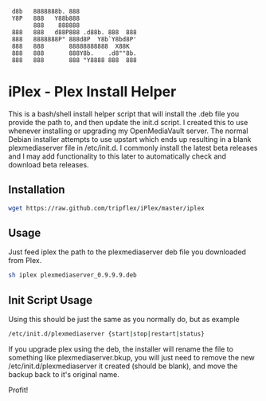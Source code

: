 	 d8b   8888888b. 888
	 Y8P   888   Y88b888
	       888    888888
	 888   888   d88P888 .d88b. 888  888
	 888   8888888P" 888d8P  Y8b`Y8bd8P' 
	 888   888       88888888888  X88K 
	 888   888       888Y8b.    .d8""8b. 
	 888   888       888 "Y8888 888  888   

# iPlex - Plex Install Helper

This is a bash/shell install helper script that will install the .deb file you provide the path to, and then update the init.d script.  I created this to use whenever installing or upgrading my OpenMediaVault server.  The normal Debian installer attempts to use upstart which ends up resulting in a blank plexmediaserver file in /etc/init.d.  I commonly install the latest beta releases and I may add functionality to this later to automatically check and download beta releases.

## Installation
``` bash
wget https://raw.github.com/tripflex/iPlex/master/iplex
```
## Usage
Just feed iplex the path to the plexmediaserver deb file you downloaded from Plex.
``` bash
sh iplex plexmediaserver_0.9.9.9.deb
```

## Init Script Usage
Using this should be just the same as you normally do, but as example

``` bash
/etc/init.d/plexmediaserver {start|stop|restart|status}
```

If you upgrade plex using the deb, the installer will rename the file to something like plexmediaserver.bkup, you will just need to remove the new /etc/init.d/plexmediaserver it created (should be blank), and move the backup back to it's original name.

Profit!
